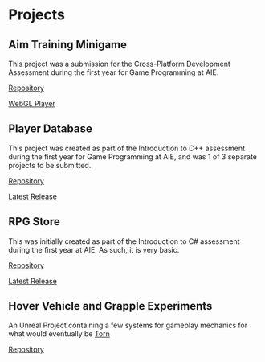 # Projects

## Aim Training Minigame

This project was a submission for the Cross-Platform Development Assessment during the first year for Game Programming at AIE.

[Repository](https://github.com/patgilfoil/AimTrainingMinigame)

[WebGL Player](https://patgilfoil.github.io/unityproj/Game/)

## Player Database

This project was created as part of the Introduction to C++ assessment during the first year for Game Programming at AIE, and was 1 of 3 separate projects to be submitted.

[Repository](https://github.com/patgilfoil/PlayerDatabase)

[Latest Release](https://github.com/patgilfoil/PlayerDatabase/releases/tag/v1)

## RPG Store

This was initially created as part of the Introduction to C# assessment during the first year at AIE. As such, it is very basic.

[Repository](https://github.com/patgilfoil/RPGStore)

[Latest Release](https://github.com/patgilfoil/RPGStore/releases/tag/v1)

## Hover Vehicle and Grapple Experiments

An Unreal Project containing a few systems for gameplay mechanics for what would eventually be [Torn](https://team-light.itch.io/torn)

[Repository](https://github.com/patgilfoil/HoverVehicleAndGrappleExperiments)
